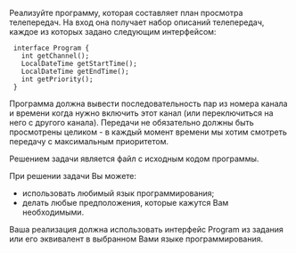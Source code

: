 Реализуйте программу, которая составляет план просмотра телепередач. На вход она получает набор описаний телепередач, каждое из которых задано следующим интерфейсом:

```
 interface Program {
   int getChannel(); 
   LocalDateTime getStartTime();
   LocalDateTime getEndTime();
   int getPriority(); 
 }
```

Программа должна вывести последовательность пар из номера канала и времени когда нужно включить этот канал (или переключиться на него с другого канала). Передачи не обязательно должны быть просмотрены целиком - в каждый момент времени мы хотим смотреть передачу с максимальным приоритетом.

Решением задачи является файл с исходным кодом программы. 

При решении задачи Вы можете:

* использовать любимый язык программирования;
* делать любые предположения, которые кажутся Вам необходимыми.

Ваша реализация должна использовать интерфейс Program из задания  или его эквивалент в выбранном Вами языке программирования.

